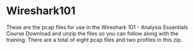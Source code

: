 # Wireshark101
These are the pcap files for use in the Wireshark 101 - Analysis Essentials Course
Download and unzip the files so you can follow along with the training. 
There are a total of eight pcap files and two profiles in this zip. 
